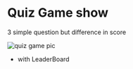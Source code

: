 # Quiz Game show
3 simple question but difference in score


![quiz game pic](https://img.freepik.com/free-vector/players-guessing-quiz-questions-intellectual-game-show_181313-357.jpg?size=626&ext=jpg)

+ with LeaderBoard
